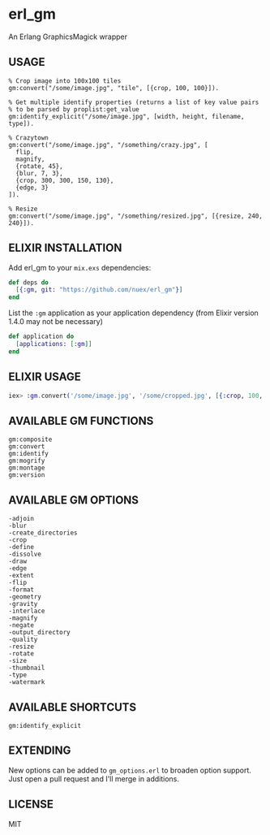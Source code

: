 # erl_gm

An Erlang GraphicsMagick wrapper

## USAGE

```
% Crop image into 100x100 tiles
gm:convert("/some/image.jpg", "tile", [{crop, 100, 100}]).

% Get multiple identify properties (returns a list of key value pairs
% to be parsed by proplist:get_value
gm:identify_explicit("/some/image.jpg", [width, height, filename, type]).

% Crazytown
gm:convert("/some/image.jpg", "/something/crazy.jpg", [
  flip,
  magnify,
  {rotate, 45},
  {blur, 7, 3},
  {crop, 300, 300, 150, 130},
  {edge, 3}
]).

% Resize
gm:convert("/some/image.jpg", "/something/resized.jpg", [{resize, 240, 240}]).
```

## ELIXIR INSTALLATION

Add erl_gm to your `mix.exs` dependencies:

```elixir
def deps do
  [{:gm, git: "https://github.com/nuex/erl_gm"}]
end
```

List the `:gm` application as your application dependency (from Elixir version 1.4.0 may not be necessary)

```elixir
def application do
  [applications: [:gm]]
end
```

## ELIXIR USAGE

```elixir
iex> :gm.convert('/some/image.jpg', '/some/cropped.jpg', [{:crop, 100, 100}])
```

## AVAILABLE GM FUNCTIONS

```
gm:composite
gm:convert
gm:identify
gm:mogrify
gm:montage
gm:version
```

## AVAILABLE GM OPTIONS

```
-adjoin
-blur
-create_directories
-crop
-define
-dissolve
-draw
-edge
-extent
-flip
-format
-geometry
-gravity
-interlace
-magnify
-negate
-output_directory
-quality
-resize
-rotate
-size
-thumbnail
-type
-watermark
```

## AVAILABLE SHORTCUTS

```
gm:identify_explicit
```

## EXTENDING

New options can be added to `gm_options.erl` to broaden option support. Just open a pull request and I'll merge in additions.

## LICENSE

MIT
